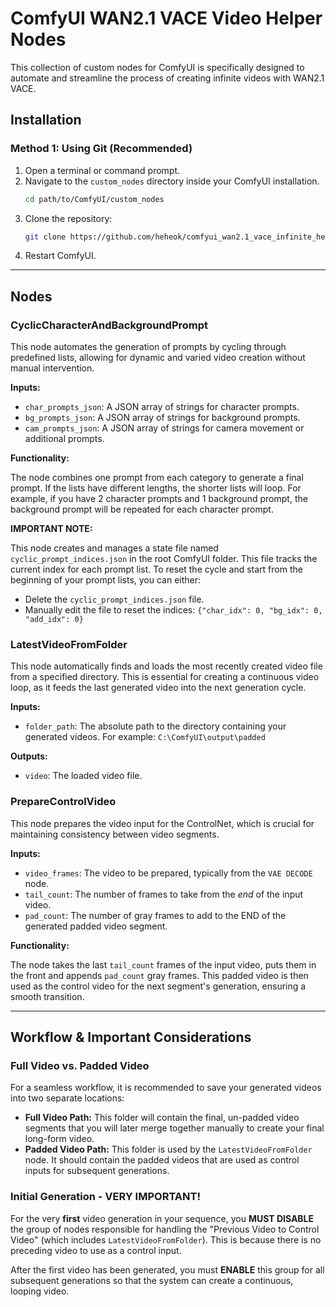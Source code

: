 # ComfyUI WAN2.1 VACE Video Helper Nodes

This collection of custom nodes for ComfyUI is specifically designed to automate and streamline the process of creating infinite videos with WAN2.1 VACE.

## Installation

### Method 1: Using Git (Recommended)

1.  Open a terminal or command prompt.
2.  Navigate to the `custom_nodes` directory inside your ComfyUI installation.
    ```bash
    cd path/to/ComfyUI/custom_nodes
    ```
3.  Clone the repository:
    ```bash
    git clone https://github.com/heheok/comfyui_wan2.1_vace_infinite_helpers.git custom_scripts
    ```
4.  Restart ComfyUI.

---

## Nodes

### CyclicCharacterAndBackgroundPrompt

This node automates the generation of prompts by cycling through predefined lists, allowing for dynamic and varied video creation without manual intervention.

**Inputs:**

- `char_prompts_json`: A JSON array of strings for character prompts.
- `bg_prompts_json`: A JSON array of strings for background prompts.
- `cam_prompts_json`: A JSON array of strings for camera movement or additional prompts.

**Functionality:**

The node combines one prompt from each category to generate a final prompt. If the lists have different lengths, the shorter lists will loop. For example, if you have 2 character prompts and 1 background prompt, the background prompt will be repeated for each character prompt.

**IMPORTANT NOTE:**

This node creates and manages a state file named `cyclic_prompt_indices.json` in the root ComfyUI folder. This file tracks the current index for each prompt list. To reset the cycle and start from the beginning of your prompt lists, you can either:

- Delete the `cyclic_prompt_indices.json` file.
- Manually edit the file to reset the indices: `{"char_idx": 0, "bg_idx": 0, "add_idx": 0}`

### LatestVideoFromFolder

This node automatically finds and loads the most recently created video file from a specified directory. This is essential for creating a continuous video loop, as it feeds the last generated video into the next generation cycle.

**Inputs:**

- `folder_path`: The absolute path to the directory containing your generated videos. For example: `C:\ComfyUI\output\padded`

**Outputs:**

- `video`: The loaded video file.

### PrepareControlVideo

This node prepares the video input for the ControlNet, which is crucial for maintaining consistency between video segments.

**Inputs:**

- `video_frames`: The video to be prepared, typically from the `VAE DECODE` node.
- `tail_count`: The number of frames to take from the _end_ of the input video.
- `pad_count`: The number of gray frames to add to the END of the generated padded video segment.

**Functionality:**

The node takes the last `tail_count` frames of the input video, puts them in the front and appends `pad_count` gray frames. This padded video is then used as the control video for the next segment's generation, ensuring a smooth transition.

---

## Workflow & Important Considerations

### Full Video vs. Padded Video

For a seamless workflow, it is recommended to save your generated videos into two separate locations:

- **Full Video Path:** This folder will contain the final, un-padded video segments that you will later merge together manually to create your final long-form video.
- **Padded Video Path:** This folder is used by the `LatestVideoFromFolder` node. It should contain the padded videos that are used as control inputs for subsequent generations.

### Initial Generation - VERY IMPORTANT!

For the very **first** video generation in your sequence, you **MUST DISABLE** the group of nodes responsible for handling the "Previous Video to Control Video" (which includes `LatestVideoFromFolder`). This is because there is no preceding video to use as a control input.

After the first video has been generated, you must **ENABLE** this group for all subsequent generations so that the system can create a continuous, looping video.

